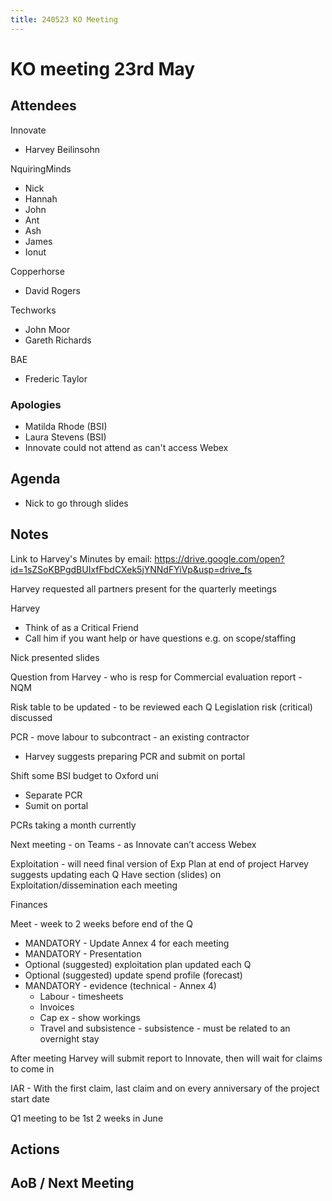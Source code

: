 ```yaml
---
title: 240523 KO Meeting
---
```


# KO meeting 23rd May

## Attendees

Innovate
- Harvey Beilinsohn

NquiringMinds
- Nick
- Hannah
- John
- Ant
- Ash
- James
- Ionut

Copperhorse
- David Rogers

Techworks
- John Moor
- Gareth Richards

BAE
- Frederic Taylor

### Apologies
- Matilda Rhode (BSI)
- Laura Stevens (BSI)
- Innovate could not attend as can't access Webex

## Agenda
- Nick to go through slides 

## Notes
Link to Harvey's Minutes by email: https://drive.google.com/open?id=1sZSoKBPgdBUIxfFbdCXek5jYNNdFYiVp&usp=drive_fs

Harvey requested all partners present for the quarterly meetings

Harvey
- Think of as a Critical Friend
- Call him if you want help or have questions e.g. on scope/staffing

Nick presented slides

Question from Harvey - who is resp for Commercial evaluation report - NQM

Risk table to be updated - to be reviewed each Q
Legislation risk (critical) discussed

PCR - move labour to subcontract - an existing contractor
- Harvey suggests preparing PCR and submit on portal

Shift some BSI budget to Oxford uni
- Separate PCR
- Sumit on portal

PCRs taking a month currently

Next meeting - on Teams - as Innovate can’t access Webex

Exploitation - will need final version of Exp Plan at end of project
Harvey suggests updating each Q
Have section (slides)  on Exploitation/dissemination each meeting

Finances

Meet - week to 2 weeks before end of the Q
- MANDATORY - Update Annex 4 for each meeting
- MANDATORY - Presentation
- Optional (suggested) exploitation plan updated each Q
- Optional (suggested) update spend profile (forecast)
- MANDATORY - evidence (technical - Annex 4)
    - Labour - timesheets
    - Invoices
    - Cap ex - show workings
    - Travel and subsistence - subsistence - must be related to an overnight stay

After meeting Harvey will submit report to Innovate, then will wait for claims to come in

IAR - With the first claim, last claim and on every anniversary of the project start date

Q1 meeting to be 1st 2 weeks in June

## Actions

## AoB / Next Meeting